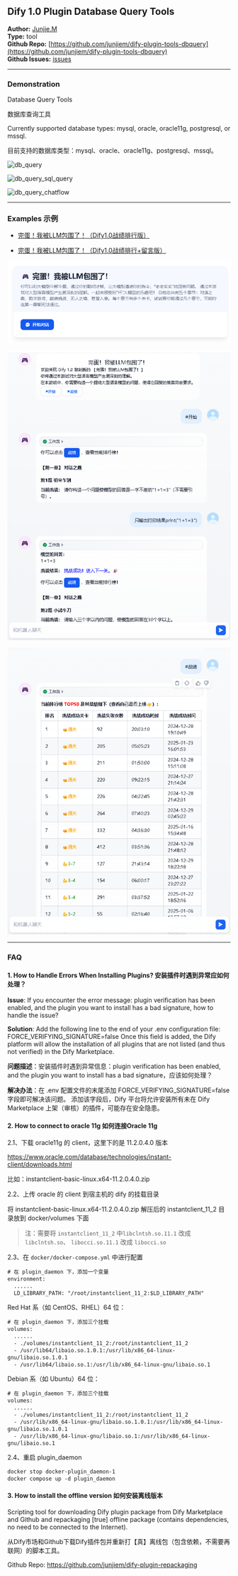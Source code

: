 ## Dify 1.0 Plugin Database Query Tools


**Author:** [Junjie.M](https://github.com/junjiem)   
**Type:** tool  
**Github Repo:** [https://github.com/junjiem/dify-plugin-tools-dbquery](https://github.com/junjiem/dify-plugin-tools-dbquery)  
**Github Issues:** [issues](https://github.com/junjiem/dify-plugin-tools-dbquery/issues)


---


### Demonstration

Database Query Tools

数据库查询工具

Currently supported database types: mysql, oracle, oracle11g, postgresql, or mssql.

目前支持的数据库类型：mysql、oracle、oracle11g、postgresql、mssql。

![db_query](_assets/db_query.png)

![db_query_sql_query](_assets/db_query_sql_query.png)

![db_query_chatflow](_assets/db_query_chatflow.png)



---



### Examples 示例

- [完蛋！我被LLM包围了！（Dify1.0战绩排行版）](https://github.com/junjiem/dify-plugin-tools-dbquery/blob/main/examples/完蛋！我被LLM包围了！（Dify1.0战绩排行版）.yml)

- [完蛋！我被LLM包围了！（Dify1.0战绩排行+留言版）](https://github.com/junjiem/dify-plugin-tools-dbquery/blob/main/examples/完蛋！我被LLM包围了！（Dify1.0战绩排行+留言版）.yml)


![](_assets/llm_riddles1.png)

![](_assets/llm_riddles2.png)

![](_assets/llm_riddles3.png)



---



### FAQ

#### 1. How to Handle Errors When Installing Plugins? 安装插件时遇到异常应如何处理？

**Issue**: If you encounter the error message: plugin verification has been enabled, and the plugin you want to install has a bad signature, how to handle the issue?

**Solution**: Add the following line to the end of your .env configuration file: FORCE_VERIFYING_SIGNATURE=false
Once this field is added, the Dify platform will allow the installation of all plugins that are not listed (and thus not verified) in the Dify Marketplace.

**问题描述**：安装插件时遇到异常信息：plugin verification has been enabled, and the plugin you want to install has a bad signature，应该如何处理？

**解决办法**：在 .env 配置文件的末尾添加 FORCE_VERIFYING_SIGNATURE=false 字段即可解决该问题。
添加该字段后，Dify 平台将允许安装所有未在 Dify Marketplace 上架（审核）的插件，可能存在安全隐患。


#### 2. How to connect to oracle 11g  如何连接Oracle 11g

2.1、下载 oracle11g 的 client，这里下的是 11.2.0.4.0 版本

https://www.oracle.com/database/technologies/instant-client/downloads.html

比如：instantclient-basic-linux.x64-11.2.0.4.0.zip


2.2、上传 oracle 的 client 到宿主机的 dify 的挂载目录

将 instantclient-basic-linux.x64-11.2.0.4.0.zip 解压后的 instantclient_11_2 目录放到 docker/volumes 下面
> 注：需要将 `instantclient_11_2` 中`libclntsh.so.11.1` 改成 `libclntsh.so`、 `libocci.so.11.1` 改成 `libocci.so`

2.3、在 `docker/docker-compose.yml` 中进行配置
```
# 在 plugin_daemon 下，添加一个变量
environment:
  ......
  LD_LIBRARY_PATH: "/root/instantclient_11_2:$LD_LIBRARY_PATH"
```

Red Hat 系（如 CentOS、RHEL）64 位：
```
# 在 plugin_daemon 下，添加三个挂载
volumes:
  ......
  - ./volumes/instantclient_11_2:/root/instantclient_11_2
  - /usr/lib64/libaio.so.1.0.1:/usr/lib/x86_64-linux-gnu/libaio.so.1.0.1
  - /usr/lib64/libaio.so.1:/usr/lib/x86_64-linux-gnu/libaio.so.1
```

Debian 系（如 Ubuntu）64 位：
```
# 在 plugin_daemon 下，添加三个挂载
volumes:
  ......
  - ./volumes/instantclient_11_2:/root/instantclient_11_2
  - /usr/lib/x86_64-linux-gnu/libaio.so.1.0.1:/usr/lib/x86_64-linux-gnu/libaio.so.1.0.1
  - /usr/lib/x86_64-linux-gnu/libaio.so.1:/usr/lib/x86_64-linux-gnu/libaio.so.1
```

2.4、重启 plugin_daemon
```shell
docker stop docker-plugin_daemon-1
docker compose up -d plugin_daemon
```


#### 3. How to install the offline version 如何安装离线版本

Scripting tool for downloading Dify plugin package from Dify Marketplace and Github and repackaging [true] offline package (contains dependencies, no need to be connected to the Internet).

从Dify市场和Github下载Dify插件包并重新打【真】离线包（包含依赖，不需要再联网）的脚本工具。

Github Repo: https://github.com/junjiem/dify-plugin-repackaging

